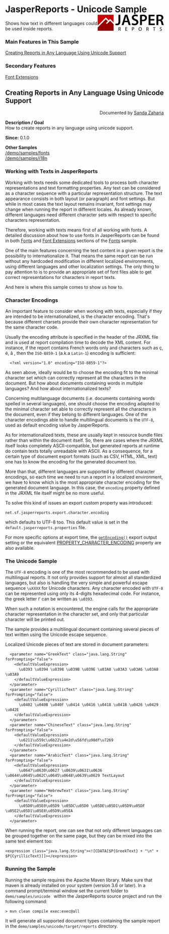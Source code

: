 
# JasperReports - Unicode Sample <img src="../../resources/jasperreports.svg" alt="JasperReports logo" align="right"/>

Shows how text in different languages could be used inside reports.

### Main Features in This Sample

[Creating Reports in Any Language Using Unicode Support](#unicode)

### Secondary Features

[Font Extensions](../fonts/README.md#fontextensions)

## <a name='unicode'>Creating</a> Reports in Any Language Using Unicode Support
<div align="right">Documented by <a href='mailto:shertage@users.sourceforge.net'>Sanda Zaharia</a></div>

**Description / Goal**\
How to create reports in any language using unicode support.

**Since:** 0.1.0

**Other Samples**\
[/demo/samples/fonts](../fonts/README.md)\
[/demo/samples/i18n](../i18n/README.md)

### Working with Texts in JasperReports

Working with texts needs some dedicated tools to process both character representations and text formatting properties. Any text can be considered as a character sequence with a particular representation structure. The text appearance consists in both layout (or paragraph) and font settings. But while in most cases the text layout remains invariant, font settings may change when running the report in different locales. As already known, different languages need different character sets with respect to specific characters representation.

Therefore, working with texts means first of all working with fonts. A detailed discussion about how to use fonts in JasperReports can be found in both [Fonts](../fonts/README.md#fonts) and [Font Extensions](../fonts/README.md#fontextensions) sections of the [Fonts](../fonts/README.md) sample.

One of the main features concerning the text content in a given report is the possibility to internationalize it. That means the same report can be run without any hardcoded modification in different localized environments, using different languages and other localization settings. The only thing to pay attention to is to provide an appropriate set of font files able to get correct representations for characters in report texts.

And here is where this sample comes to show us how to.

### Character Encodings

An important feature to consider when working with texts, especially if they are intended to be internationalized, is the character encoding. That's because different charsets provide their own character representation for the same character code.

Usually the encoding attribute is specified in the header of the JRXML file and is used at report compilation time to decode the XML content. For instance, if the report contains French words only and characters such as ç, é, â , then the `ISO-8859-1` (a.k.a `Latin-1`) encoding is sufficient:

```
  <?xml version="1.0" encoding="ISO-8859-1"?>
```

As seen above, ideally would be to choose the encoding fit to the minimal character set which can correctly represent all the characters in the document. But how about documents containing words in multiple languages? And how about internationalized texts?

Concerning multilanguage documents (i.e. documents containing words spelled in several languages), one should choose the encoding adapted to the minimal character set able to correctly represent all the characters in the document, even if they belong to different languages. One of the character encodings able to handle multilingual documents is the `UTF-8`, used as default encoding value by JasperReports.

As for internationalized texts, these are usually kept in resource bundle files rather than within the document itself. So, there are cases where the JRXML itself looks completely ASCII-compatible, but generated reports at runtime do contain texts totally unreadable with ASCII. As a consequence, for a certain type of document export formats (such as CSV, HTML, XML, text) one has to know the encoding for the generated document too.

More than that, different languages are supported by different character encodings, so each time we need to run a report in a localized environment, we have to know which is the most appropriate character encoding for the generated document language. In this case, the `encoding` property defined in the JRXML file itself might be no more useful.

To solve this kind of issues an export custom property was introduced:

```
net.sf.jasperreports.export.character.encoding
```

which defaults to UTF-8 too. This default value is set in the `default.jasperreports.properties` file.

For more specific options at export time, the [`getEncoding()`](https://jasperreports.sourceforge.net/api/net/sf/jasperreports/export/WriterExporterOutput.html#getEncoding()) export output setting or the equivalent [PROPERTY_CHARACTER_ENCODING](https://jasperreports.sourceforge.net/api/net/sf/jasperreports/export/WriterExporterOutput.html#PROPERTY_CHARACTER_ENCODING) property are also available.

### The Unicode Sample

The `UTF-8` encoding is one of the most recommended to be used with multilingual reports. It not only provides support for almost all standardized languages, but also is handling the very simple and powerful escape sequence `\uXXXX` for Unicode characters. Any character encoded with `UTF-8` can be represented using only its 4-digits hexadecimal code. For instance, the greek letter `Γ` can be written as `\u0393`.

When such a notation is encountered, the engine calls for the appropriate character representation in the character set, and only that particular character will be printed out.

The sample provides a multilingual document containing several pieces of text written using the Unicode escape sequence.

Localized Unicode pieces of text are stored in document parameters:

```
  <parameter name="GreekText" class="java.lang.String" forPrompting="false">
    <defaultValueExpression>
      \u0393 \u0394 \u0398 \u039B \u039E \u03A0 \u03A3 \u03A6 \u03A8 \u03A9
    </defaultValueExpression>
  </parameter>
  <parameter name="CyrillicText" class="java.lang.String" forPrompting="false">
    <defaultValueExpression>
      \u0402 \u040B \u040F \u0414 \u0416 \u0418 \u041B \u0426 \u0429 \u042E
    </defaultValueExpression>
  </parameter>
  <parameter name="ChineseText" class="java.lang.String" forPrompting="false">
    <defaultValueExpression>
      \u6211\u559c\u6b22\u4e2d\u56fd\u98df\u7269
    </defaultValueExpression>
  </parameter>
  <parameter name="ArabicText" class="java.lang.String" forPrompting="false">
    <defaultValueExpression>
      \u0647\u0630\u0627 \u0639\u0631\u0636 \u0644\u0645\u062C\u0645\u0648\u0639\u0629 TextLayout
    </defaultValueExpression>
  </parameter>
  <parameter name="HebrewText" class="java.lang.String" forPrompting="false">
    <defaultValueExpression>
      \u05D0\u05E0\u05D9 \u05DC\u05D0 \u05DE\u05D1\u05D9\u05DF \u05E2\u05D1\u05E8\u05D9\u05EA
    </defaultValueExpression>
  </parameter>
```

When running the report, one can see that not only different languages can be grouped together on the same page, but they can be mixed into the same text element too:

```
<expression class="java.lang.String"><![CDATA[$P{GreekText} + "\n" + $P{CyrillicText}]]></expression>
```

### Running the Sample

Running the sample requires the Apache Maven library. Make sure that maven is already installed on your system (version 3.6 or later).
In a command prompt/terminal window set the current folder to `demo/samples/unicode ` within the JasperReports source project and run the following command:

```
> mvn clean compile exec:exec@all
```

It will generate all supported document types containing the sample report in the `demo/samples/unicode/target/reports` directory.
